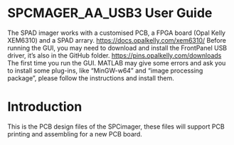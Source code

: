 # SPCMAGER_AA_USB3 User Guide
The SPAD imager works with a customised PCB, a FPGA board (Opal Kelly XEM6310) and a SPAD arrary. 
https://docs.opalkelly.com/xem6310/
Before running the GUI, you may need to download and install the FrontPanel USB driver, it’s also in the GitHub folder.
https://pins.opalkelly.com/downloads
The first time you run the GUI. MATLAB may give some errors and ask you to install some plug-ins, like “MinGW-w64” and “image processing package”, please follow the instructions and install them.

# Introduction
This is the PCB design files of the SPCimager, these files will support PCB printing and assembling for a new PCB board.
